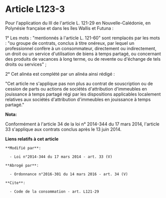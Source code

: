 # Article L123-3

Pour l'application du III de l'article L. 121-29 en Nouvelle-Calédonie, en Polynésie française et dans les îles Wallis et
Futuna : 

1° Les mots : "mentionnés à l'article L. 121-60" sont remplacés par les mots : "ou groupe de contrats, conclus à titre
onéreux, par lequel un professionnel confère à un consommateur, directement ou indirectement, un droit ou un service
d'utilisation de biens à temps partagé, ou concernant des produits de vacances à long terme, ou de revente ou d'échange de
tels droits ou services" ; 

2° Cet alinéa est complété par un alinéa ainsi rédigé : 

"Cet article ne s'applique pas non plus au contrat de souscription ou de cession de parts ou actions de sociétés
d'attribution d'immeubles en jouissance à temps partagé régi par les dispositions applicables localement relatives aux
sociétés d'attribution d'immeubles en jouissance à temps partagé."

**Nota:**

Conformément à l'article 34 de la loi n° 2014-344 du 17 mars 2014, l'article 33 s'applique aux contrats conclus après le 13
juin 2014.

**Liens relatifs à cet article**

	**Modifié par**:

	  - Loi n°2014-344 du 17 mars 2014 - art. 33 (V)

	**Abrogé par**:

	  - Ordonnance n°2016-301 du 14 mars 2016 - art. 34 (V)

	**Cite**:

	  - Code de la consommation - art. L121-29
